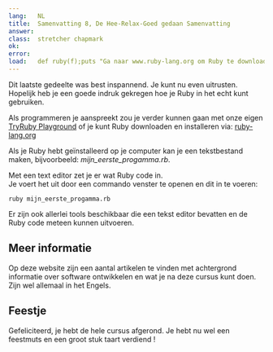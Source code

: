 ```yaml
---
lang:   NL
title:  Samenvatting 8, De Hee-Relax-Goed gedaan Samenvatting
answer: 
class:  stretcher chapmark
ok:     
error:  
load:   def ruby(f);puts "Ga naar www.ruby-lang.org om Ruby te downloaden";end;class K;attr_reader :rb;end;mijn_eerste_progamma=K.new
---
```


Dit laatste gedeelte was best inspannend. Je kunt nu even uitrusten.
Hopelijk heb je een goede indruk gekregen hoe je Ruby in het echt kunt
gebruiken.

Als programmeren je aanspreekt zou je verder kunnen gaan met onze eigen
<a href="/playground">TryRuby Playground</a>
of je kunt Ruby downloaden en installeren via:
<a href="https://www.ruby-lang.org/en/downloads/" target="_blank">ruby-lang.org</a>

Als je Ruby hebt geïnstalleerd op je computer kan je een tekstbestand maken,
bijvoorbeeld: _mijn\_eerste\_progamma.rb_.

Met een text editor zet je er wat Ruby code in.  
Je voert het uit door een commando venster te openen en dit in te voeren:

    ruby mijn_eerste_progamma.rb

Er zijn ook allerlei tools beschikbaar die een tekst editor bevatten en de Ruby
code meteen kunnen uitvoeren.

## Meer informatie
Op deze website zijn een aantal artikelen te vinden met achtergrond informatie
over software ontwikkelen en wat je na deze cursus kunt doen. Zijn wel
allemaal in het Engels.

## Feestje
Gefeliciteerd, je hebt de hele cursus afgerond. Je hebt nu wel een feestmuts en
een groot stuk taart verdiend !
